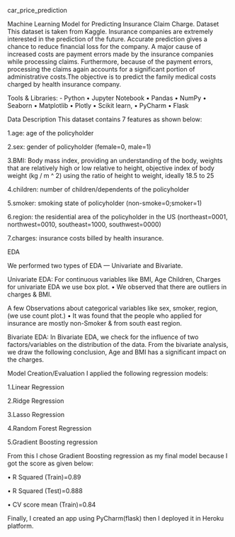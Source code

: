 car_price_prediction

Machine Learning Model for Predicting Insurance Claim Charge.
Dataset
This dataset is taken from Kaggle. Insurance companies are extremely interested in the prediction of the future. Accurate prediction gives a chance to reduce financial loss for the company. A major cause of increased costs are payment errors made by the insurance companies while processing claims. Furthermore, because of the payment errors, processing the claims again accounts for a significant portion of administrative costs.The objective is to predict the family medical costs charged by health insurance company.

Tools & Libraries: -
Python • Jupyter Notebook • Pandas • NumPy • Seaborn • Matplotlib • Plotly • Scikit learn,
• PyCharm • Flask

Data Description
This dataset contains 7 features as shown below:

1.age: age of the policyholder

2.sex: gender of policyholder (female=0, male=1)

3.BMI: Body mass index, providing an understanding of the body, weights that are relatively high or low relative to height, objective index of body weight (kg / m ^ 2) using the ratio of height to weight, ideally 18.5 to 25

4.children: number of children/dependents of the policyholder

5.smoker: smoking state of policyholder (non-smoke=0;smoker=1)

6.region: the residential area of the policyholder in the US (northeast=0001, northwest=0010, southeast=1000, southwest=0000)

7.charges: insurance costs billed by health insurance.

EDA

We performed two types of EDA — Univariate and Bivariate.

Univariate EDA: For continuous variables like BMI, Age Children, Charges for univariate EDA we use box plot. • We observed that there are outliers in charges & BMI.

A few Observations about categorical variables like sex, smoker, region, (we use count plot.) • It was found that the people who applied for insurance are mostly non-Smoker & from south east region.

Bivariate EDA: In Bivariate EDA, we check for the influence of two factors/variables on the distribution of the data. From the bivariate analysis, we draw the following conclusion, Age and BMI has a significant impact on the charges.

Model Creation/Evaluation
I applied the following regression models:

1.Linear Regression

2.Ridge Regression

3.Lasso Regression

4.Random Forest Regression

5.Gradient Boosting regression

From this I chose Gradient Boosting regression as my final model because I got the score as given below:

• R Squared (Train)=0.89

• R Squared (Test)=0.888

• CV score mean (Train)=0.84

Finally, I created an app using PyCharm(flask) then I deployed it in Heroku platform.
